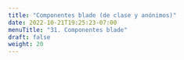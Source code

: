 ```yaml
---
title: "Componentes blade (de clase y anónimos)"
date: 2022-10-21T19:25:23-07:00
menuTitle: "31. Componentes blade"
draft: false
weight: 20
---
```


